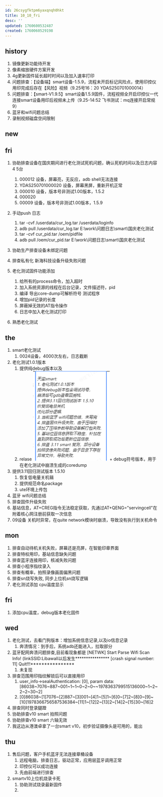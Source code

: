 ```yaml
---
id: 26csygfktpm6yaxqnqh0hkt
title: 10_10_fri
desc: ''
updated: 1760600532487
created: 1760060529198
---
```


## history

1. 镜像更新功能待开发
2. 像素缩放硬件方案开发
3. 4g更新固件延长超时时间以及加入速率打印
4. 问题排查：【设备端】smart设备-1.5.9，流程未开启标记风险点，使用印控仪用印完成后存在【风险】视频（9.25号16：20 YDAS250701000014）
5. 问题排查：【smart-V1.9.5】smart设备1.5.9固件，流程视频全开启印控仪一代连接smart设备用印后视频未上传（9.25-14:52 飞书测试：mq连接开启常规9）
6. 蓝牙和wifi问题总结
7. 录制视频磁盘空间限制

## new

## fri

1. 协助排查设备在国庆期间进行老化测试死机问题，确认死机时间以及日志内容 4 5台
   1. 000012 设备，屏幕亮，无反应，adb shell无法连接
   2. YDAS250701000020 设备，屏幕黑屏，重新开机正常
   3. 000010 设备，版本号非测试1.00版本，1.5.2
   4. 000020
   5. 00009 设备，版本号非测试1.00版本，1.5.9
2. 手动push 日志
   1. tar -cvf /userdata/cur_log.tar /userdata/loginfo
   2. adb pull /userdata/cur_log.tar E:\work\问题日志\smart\国庆老化测试
   3. tar -cvf cur_pid.tar /oem/pidfile
   4. adb pull /oem/cur_pid.tar  E:\work\问题日志\smart\国庆老化测试
3. 协助生产排查设备未绑定问题
4. 排查私有化 新海科技设备升级失败问题

5. 老化测试固件功能添加
   1. 给所有的process命令，加入超时
   2. 加入系统资源的线程在后台记录，文件描述符，pid
   3. 编译 导出core-dump可解析符号 测试程序
   4. 增加pid记录的长度
   5. 屏蔽掉无效的AT指令操作
   6. 日志中加入老化测试打印
6. 熟悉老化测试

## the

1. smart老化测试
   1. 0024设备，4000次左右，日志截断
2. 老化测试1.0.1版本
   1. 提供纯debug版本以及
   2. relase ![alt text](assets/image-20251013_090418-68d052e8.png)+ debug符号版本，用于在老化测试中崩溃生成的coredump
3. 提供3.11回归测试版本 1.5.10
   1. 恢复低电量关机辑
   2. 提供规范命名package
   3. ute环境上传包
4. 蓝牙 wifi问题总结
5. 排查固件升级失败
6. 基站信息，AT+CREG指令无法稳定获取，先通过AT+QENG="servingcell"在附着核心网注册前获取一次信息
7. 09设备 关机时异常，在quite network模块时崩溃，导致没有执行到关机命令

## mon

1. 排查自动待机关机失败，屏幕还是亮屏，在智能印章界面
2. 排查特权用印，基站信息缺失问题
3. 排查蓝牙连接用印，核减失败问题
4. 排查小程序指纹录入
5. 排查有概率，拍照录像画面偏黑问题
6. 排查sn烧写失败, 同步上位机sn烧写逻辑
7. 老化测试添加 cpu温度显示

## fri

1. 添加cpu温度，debug版本老化固件

## wed

1. 老化测试，去看门狗版本：增加系统信息记录,以及io信息记录
   1. 奔溃情况：到手后，系统adb还能进入，拉取部分
2. 蓝牙配网奔溃问题排查,目前看现象都是 [NETWK] Start Parse Wifi Scan Info! (linkSSID:Libawall以后发生**************** [crash signal number: 11] Quit!!!****************
   1. 未复现
3. 排查范围用印指纹解锁后可以直接用印
   1. user_info->sealAuthentication: [0], param data: [86038~7076~887~001~1~1~0~2~0~~1978363799515136000~1~2~2~2~30~2]
   2. [0]86038~[1]7076~[2]887~[3]001~[4]1~[5]1~[6]0~[7]2~[8]0~[9]~[10]1978366756587536384~[11]1~[12]2~[13]2~[14]2~[15]30~[16]2
4. 排查同时登录腿蹬
5. 协助排查v10 smart 拍照问题
6. 协助排查v10 smart 六轴无效
7. 我这边从港澳卓拿了一台smart v10，初步验证摄像头是可用的，能出

## thu

1. 售后问题，客户手机蓝牙无法连接章桶设备
   1. 远程电脑，排查日志，驱动正常，应用层蓝牙调用正常
   2. 印控仪可以成功连接
   3. 先由前端进行排查
2. smartv10上位机烧录卡死
   1. 协助测试烧录最新固件
   2. 